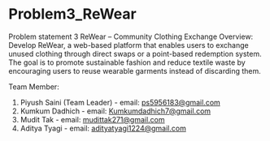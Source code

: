 # Problem3_ReWear
Problem statement 3
ReWear – Community Clothing Exchange
Overview:
Develop ReWear, a web-based platform that enables users to exchange unused clothing
through direct swaps or a point-based redemption system. The goal is to promote sustainable
fashion and reduce textile waste by encouraging users to reuse wearable garments instead of
discarding them.

Team Member:
1. Piyush Saini (Team Leader) - email: ps5956183@gmail.com
2. Kumkum Dadhich - email: Kumkumdadhich7@gmail.com
3. Mudit Tak - email: mudittak271@gmail.com
4. Aditya Tyagi - email: adityatyagi1224@gmail.com
